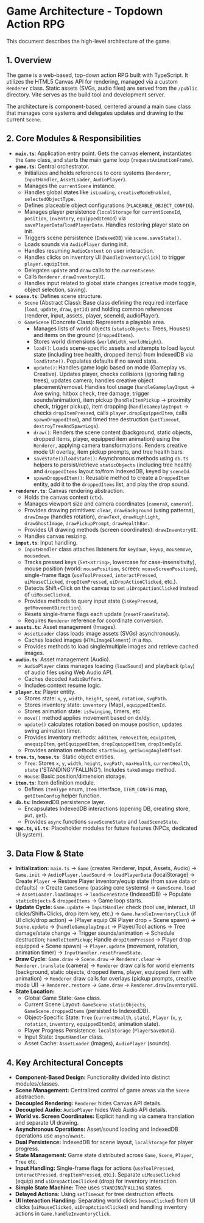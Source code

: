 # Game Architecture - Topdown Action RPG

This document describes the high-level architecture of the game.

## 1. Overview

The game is a web-based, top-down action RPG built with TypeScript. It utilizes the HTML5 Canvas API for rendering, managed via a custom `Renderer` class. Static assets (SVGs, audio files) are served from the `/public` directory. Vite serves as the build tool and development server.

The architecture is component-based, centered around a main `Game` class that manages core systems and delegates updates and drawing to the current `Scene`.

## 2. Core Modules & Responsibilities

*   **`main.ts`**: Application entry point. Gets the canvas element, instantiates the `Game` class, and starts the main game loop (`requestAnimationFrame`).
*   **`game.ts`**: Central orchestrator.
    *   Initializes and holds references to core systems (`Renderer`, `InputHandler`, `AssetLoader`, `AudioPlayer`).
    *   Manages the `currentScene` instance.
    *   Handles global states like `isLoading`, `creativeModeEnabled`, `selectedObjectType`.
    *   Defines placeable object configurations (`PLACEABLE_OBJECT_CONFIG`).
    *   Manages player persistence (`localStorage` for `currentSceneId`, `position`, `inventory`, `equippedItemId`) via `savePlayerData`/`loadPlayerData`. Handles restoring player state on init.
    *   Triggers scene persistence (`IndexedDB`) via `scene.saveState()`.
    *   Loads sounds via `AudioPlayer` during init.
    *   Handles resuming `AudioContext` on user interaction.
    *   Handles clicks on inventory UI (`handleInventoryClick`) to trigger `player.equipItem`.
    *   Delegates `update` and `draw` calls to the `currentScene`.
    *   Calls `Renderer.drawInventoryUI`.
    *   Handles input related to global state changes (creative mode toggle, object selection, saving).
*   **`scene.ts`**: Defines scene structure.
    *   `Scene` (Abstract Class): Base class defining the required interface (`load`, `update`, `draw`, `getId`) and holding common references (renderer, input, assets, player, sceneId, audioPlayer).
    *   `GameScene` (Concrete Class): Represents a playable area.
        *   Manages lists of world objects (`staticObjects`: Trees, Houses) and items on the ground (`droppedItems`).
        *   Stores world dimensions (`worldWidth`, `worldHeight`).
        *   `load()`: Loads scene-specific assets and attempts to load layout state (including tree health, dropped items) from IndexedDB via `loadState()`. Populates defaults if no saved state.
        *   `update()`: Handles game logic based on mode (Gameplay vs. Creative). Updates player, checks collisions (ignoring falling trees), updates camera, handles creative object placement/removal. Handles tool usage (`handleGameplayInput` -> Axe swing, hitbox check, tree damage, trigger sounds/animation), item pickup (`handleItemPickup` -> proximity check, trigger pickup), item dropping (`handleGameplayInput` -> checks `dropItemPressed`, calls `player.dropEquippedItem`, calls `spawnDroppedItem`), and timed tree destruction (`setTimeout`, `destroyTreeAndSpawnLogs`).
        *   `draw()`: Renders the scene content (background, static objects, dropped items, player, equipped item animation) using the `Renderer`, applying camera transformations. Renders creative mode UI overlay, item pickup prompts, and tree health bars.
        *   `saveState()`/`loadState()`: Asynchronous methods using `db.ts` helpers to persist/retrieve `staticObjects` (including tree health) and `droppedItems` layout to/from IndexedDB, keyed by `sceneId`.
        *   `spawnDroppedItem()`: Reusable method to create a `DroppedItem` entity, add it to the `droppedItems` list, and play the drop sound.
*   **`renderer.ts`**: Canvas rendering abstraction.
    *   Holds the canvas context (`ctx`).
    *   Manages viewport size and camera coordinates (`cameraX`, `cameraY`).
    *   Provides drawing primitives: `clear`, `drawBackground` (using patterns), `drawImage` (handles rotation), `drawText`, `drawHighlight`, `drawGhostImage`, `drawPickupPrompt`, `drawHealthBar`.
    *   Provides UI drawing methods (screen coordinates): `drawInventoryUI`.
    *   Handles canvas resizing.
*   **`input.ts`**: Input handling.
    *   `InputHandler` class attaches listeners for `keydown`, `keyup`, `mousemove`, `mousedown`.
    *   Tracks pressed keys (`Set<string>`, lowercase for case-insensitivity), mouse position (world: `mousePosition`, screen: `mouseScreenPosition`), single-frame flags (`useToolPressed`, `interactPressed`, `uiMouseClicked`, `dropItemPressed`, `uiDropActionClicked`, etc.).
    *   Detects Shift+Click on the canvas to set `uiDropActionClicked` instead of `uiMouseClicked`.
    *   Provides methods to query input state (`isKeyPressed`, `getMovementDirection`).
    *   Resets single-frame flags each update (`resetFrameState`).
    *   Requires `Renderer` reference for coordinate conversion.
*   **`assets.ts`**: Asset management (Images).
    *   `AssetLoader` class loads image assets (SVGs) asynchronously.
    *   Caches loaded images (`HTMLImageElement`) in a `Map`.
    *   Provides methods to load single/multiple images and retrieve cached images.
*   **`audio.ts`**: Asset management (Audio).
    *   `AudioPlayer` class manages loading (`loadSound`) and playback (`play`) of audio files using Web Audio API.
    *   Caches decoded `AudioBuffer`s.
    *   Includes context resume logic.
*   **`player.ts`**: Player entity.
    *   Stores state: `x`, `y`, `width`, `height`, `speed`, `rotation`, `svgPath`.
    *   Stores inventory state: `inventory` (Map), `equippedItemId`.
    *   Stores animation state: `isSwinging`, timers, etc.
    *   `move()` method applies movement based on dx/dy.
    *   `update()` calculates rotation based on mouse position, updates swing animation timer.
    *   Provides inventory methods: `addItem`, `removeItem`, `equipItem`, `unequipItem`, `getEquippedItem`, `dropEquippedItem`, `dropItemById`.
    *   Provides animation methods: `startSwing`, `getSwingAngleOffset`.
*   **`tree.ts`, `house.ts`**: Static object entities.
    *   `Tree`: Stores `x`, `y`, `width`, `height`, `svgPath`, `maxHealth`, `currentHealth`, `state` ('STANDING'/'FALLING'). Includes `takeDamage` method.
    *   `House`: Basic position/dimension storage.
*   **`item.ts`**: Item definition module.
    *   Defines `ItemType` enum, `Item` interface, `ITEM_CONFIG` map, `getItemConfig` helper function.
*   **`db.ts`**: IndexedDB persistence layer.
    *   Encapsulates IndexedDB interactions (opening DB, creating store, `put`, `get`).
    *   Provides `async` functions `saveSceneState` and `loadSceneState`.
*   **`npc.ts`, `ui.ts`**: Placeholder modules for future features (NPCs, dedicated UI system).

## 3. Data Flow & State

*   **Initialization:** `main.ts` -> `Game` (creates Renderer, Input, Assets, Audio) -> `Game.init` -> `AudioPlayer.loadSound` -> `loadPlayerData` (localStorage) -> Create `Player` -> Restore Player inventory/equip state (from save data or defaults) -> Create `GameScene` (passing core systems) -> `GameScene.load` -> `AssetLoader.loadImages` -> `loadSceneState` (IndexedDB) -> Populate `staticObjects` & `droppedItems` -> Game loop starts.
*   **Update Cycle:** `Game.update` -> `InputHandler` check (tool use, interact, UI clicks/Shift+Clicks, drop item key, etc.) -> `Game.handleInventoryClick` (if UI click/drop action) -> (Player equip OR Player drop + Scene spawn) -> `Scene.update` -> (`handleGameplayInput` -> Player/Tool actions -> Tree damage/state change -> Trigger sounds/animation -> Schedule destruction; `handleItemPickup`; Handle `dropItemPressed` -> Player drop equipped + Scene spawn) -> `Player.update` (movement, rotation, animation timer) -> `InputHandler.resetFrameState`.
*   **Draw Cycle:** `Game.draw` -> `Scene.draw` -> `Renderer.clear` -> `Renderer.translate` (camera) -> `Renderer` draw calls for world elements (background, static objects, dropped items, player, equipped item with animation) -> `Renderer` draw calls for overlays (pickup prompts, creative mode UI) -> `Renderer.restore` -> `Game.draw` -> `Renderer.drawInventoryUI`.
*   **State Location:**
    *   Global Game State: `Game` class.
    *   Current Scene Layout: `GameScene.staticObjects`, `GameScene.droppedItems` (persisted to IndexedDB).
    *   Object-Specific State: `Tree` (`currentHealth`, `state`), `Player` (`x`, `y`, `rotation`, `inventory`, `equippedItemId`, animation state).
    *   Player Progress Persistence: `localStorage` (`PlayerSaveData`).
    *   Input State: `InputHandler` class.
    *   Asset Cache: `AssetLoader` (images), `AudioPlayer` (sounds).

## 4. Key Architectural Concepts

*   **Component-Based Design:** Functionality divided into distinct modules/classes.
*   **Scene Management:** Centralized control of game areas via the `Scene` abstraction.
*   **Decoupled Rendering:** `Renderer` hides Canvas API details.
*   **Decoupled Audio:** `AudioPlayer` hides Web Audio API details.
*   **World vs. Screen Coordinates:** Explicit handling via camera translation and separate UI drawing.
*   **Asynchronous Operations:** Asset/sound loading and IndexedDB operations use `async`/`await`.
*   **Dual Persistence:** IndexedDB for scene layout, `localStorage` for player progress.
*   **State Management:** Game state distributed across `Game`, `Scene`, `Player`, `Tree` etc.
*   **Input Handling:** Single-frame flags for actions (`useToolPressed`, `interactPressed`, `dropItemPressed`, etc.). Separate `uiMouseClicked` (equip) and `uiDropActionClicked` (drop) for inventory interaction.
*   **Simple State Machine:** Tree uses `STANDING`/`FALLING` states.
*   **Delayed Actions:** Using `setTimeout` for tree destruction effects.
*   **UI Interaction Handling:** Separating world clicks (`mouseClicked`) from UI clicks (`uiMouseClicked`, `uiDropActionClicked`) and handling inventory actions in `Game.handleInventoryClick`. 